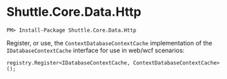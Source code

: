 # Shuttle.Core.Data.Http

```
PM> Install-Package Shuttle.Core.Data.Http
```

Register, or use, the `ContextDatabaseContextCache` implementation of the `IDatabaseContextCache` interface for use in web/wcf scenarios:

```
registry.Register<IDatabaseContextCache, ContextDatabaseContextCache>();
```

